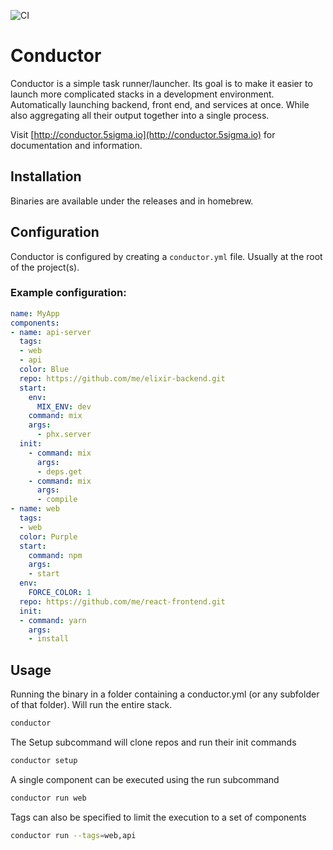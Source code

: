 ![CI](https://github.com/5Sigma/conductor/workflows/CI/badge.svg)

# Conductor

Conductor is a simple task runner/launcher. Its goal is to make it easier to launch more complicated stacks in a development environment. Automatically launching backend, front end, and services at once. While also aggregating all their output together into a single process.

Visit [http://conductor.5sigma.io](http://conductor.5sigma.io) for documentation and information.

## Installation

Binaries are available under the releases and in homebrew.


## Configuration

Conductor is configured by creating a `conductor.yml` file. Usually at the root of the project(s).


### Example configuration:

``` yaml
name: MyApp
components: 
- name: api-server
  tags: 
  - web
  - api
  color: Blue
  repo: https://github.com/me/elixir-backend.git
  start:
    env:
      MIX_ENV: dev
    command: mix
    args: 
      - phx.server
  init:
    - command: mix 
      args: 
      - deps.get
    - command: mix
      args:
      - compile
- name: web
  tags: 
  - web
  color: Purple
  start:
    command: npm
    args: 
    - start
  env:
    FORCE_COLOR: 1
  repo: https://github.com/me/react-frontend.git
  init:
  - command: yarn
    args: 
    - install


```


## Usage

Running the binary in a folder containing a conductor.yml (or any subfolder of that folder). Will run the entire stack.

``` sh
conductor 
```

The Setup subcommand will clone repos and run their init commands

``` sh
conductor setup
```

A single component can be executed using the run subcommand

``` sh
conductor run web
```


Tags can also be specified to limit the execution to a set of components

``` sh
conductor run --tags=web,api
```

